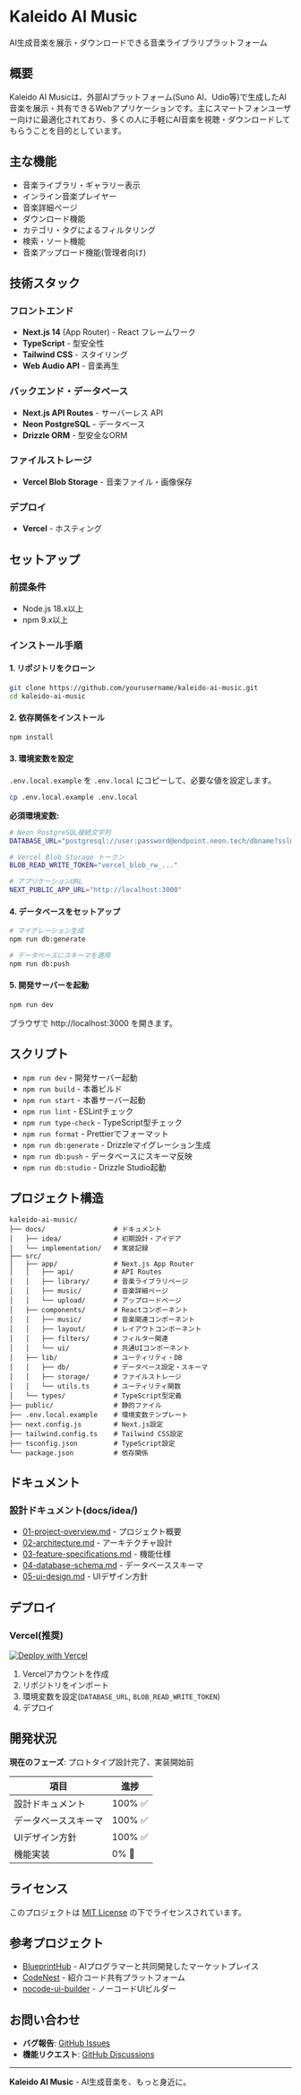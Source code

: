 # Kaleido AI Music

AI生成音楽を展示・ダウンロードできる音楽ライブラリプラットフォーム

## 概要

Kaleido AI Musicは、外部AIプラットフォーム(Suno AI、Udio等)で生成したAI音楽を展示・共有できるWebアプリケーションです。主にスマートフォンユーザー向けに最適化されており、多くの人に手軽にAI音楽を視聴・ダウンロードしてもらうことを目的としています。

## 主な機能

- 音楽ライブラリ・ギャラリー表示
- インライン音楽プレイヤー
- 音楽詳細ページ
- ダウンロード機能
- カテゴリ・タグによるフィルタリング
- 検索・ソート機能
- 音楽アップロード機能(管理者向け)

## 技術スタック

### フロントエンド
- **Next.js 14** (App Router) - React フレームワーク
- **TypeScript** - 型安全性
- **Tailwind CSS** - スタイリング
- **Web Audio API** - 音楽再生

### バックエンド・データベース
- **Next.js API Routes** - サーバーレス API
- **Neon PostgreSQL** - データベース
- **Drizzle ORM** - 型安全なORM

### ファイルストレージ
- **Vercel Blob Storage** - 音楽ファイル・画像保存

### デプロイ
- **Vercel** - ホスティング

## セットアップ

### 前提条件

- Node.js 18.x以上
- npm 9.x以上

### インストール手順

#### 1. リポジトリをクローン

```bash
git clone https://github.com/yourusername/kaleido-ai-music.git
cd kaleido-ai-music
```

#### 2. 依存関係をインストール

```bash
npm install
```

#### 3. 環境変数を設定

`.env.local.example` を `.env.local` にコピーして、必要な値を設定します。

```bash
cp .env.local.example .env.local
```

**必須環境変数:**

```bash
# Neon PostgreSQL接続文字列
DATABASE_URL="postgresql://user:password@endpoint.neon.tech/dbname?sslmode=require"

# Vercel Blob Storage トークン
BLOB_READ_WRITE_TOKEN="vercel_blob_rw_..."

# アプリケーションURL
NEXT_PUBLIC_APP_URL="http://localhost:3000"
```

#### 4. データベースをセットアップ

```bash
# マイグレーション生成
npm run db:generate

# データベースにスキーマを適用
npm run db:push
```

#### 5. 開発サーバーを起動

```bash
npm run dev
```

ブラウザで http://localhost:3000 を開きます。

## スクリプト

- `npm run dev` - 開発サーバー起動
- `npm run build` - 本番ビルド
- `npm run start` - 本番サーバー起動
- `npm run lint` - ESLintチェック
- `npm run type-check` - TypeScript型チェック
- `npm run format` - Prettierでフォーマット
- `npm run db:generate` - Drizzleマイグレーション生成
- `npm run db:push` - データベースにスキーマ反映
- `npm run db:studio` - Drizzle Studio起動

## プロジェクト構造

```
kaleido-ai-music/
├── docs/                 # ドキュメント
│   ├── idea/             # 初期設計・アイデア
│   └── implementation/   # 実装記録
├── src/
│   ├── app/              # Next.js App Router
│   │   ├── api/          # API Routes
│   │   ├── library/      # 音楽ライブラリページ
│   │   ├── music/        # 音楽詳細ページ
│   │   └── upload/       # アップロードページ
│   ├── components/       # Reactコンポーネント
│   │   ├── music/        # 音楽関連コンポーネント
│   │   ├── layout/       # レイアウトコンポーネント
│   │   ├── filters/      # フィルター関連
│   │   └── ui/           # 共通UIコンポーネント
│   ├── lib/              # ユーティリティ・DB
│   │   ├── db/           # データベース設定・スキーマ
│   │   ├── storage/      # ファイルストレージ
│   │   └── utils.ts      # ユーティリティ関数
│   └── types/            # TypeScript型定義
├── public/               # 静的ファイル
├── .env.local.example    # 環境変数テンプレート
├── next.config.js        # Next.js設定
├── tailwind.config.ts    # Tailwind CSS設定
├── tsconfig.json         # TypeScript設定
└── package.json          # 依存関係
```

## ドキュメント

### 設計ドキュメント(docs/idea/)
- [01-project-overview.md](docs/idea/01-project-overview.md) - プロジェクト概要
- [02-architecture.md](docs/idea/02-architecture.md) - アーキテクチャ設計
- [03-feature-specifications.md](docs/idea/03-feature-specifications.md) - 機能仕様
- [04-database-schema.md](docs/idea/04-database-schema.md) - データベーススキーマ
- [05-ui-design.md](docs/idea/05-ui-design.md) - UIデザイン方針

## デプロイ

### Vercel(推奨)

[![Deploy with Vercel](https://vercel.com/button)](https://vercel.com/new/clone?repository-url=https://github.com/yourusername/kaleido-ai-music)

1. Vercelアカウントを作成
2. リポジトリをインポート
3. 環境変数を設定(`DATABASE_URL`, `BLOB_READ_WRITE_TOKEN`)
4. デプロイ

## 開発状況

**現在のフェーズ**: プロトタイプ設計完了、実装開始前

| 項目 | 進捗 |
|------|------|
| 設計ドキュメント | 100% ✅ |
| データベーススキーマ | 100% ✅ |
| UIデザイン方針 | 100% ✅ |
| 機能実装 | 0% 🚧 |

## ライセンス

このプロジェクトは [MIT License](LICENSE) の下でライセンスされています。

## 参考プロジェクト

- [BlueprintHub](https://github.com/M-Ito-7310/BlueprintHub) - AIプログラマーと共同開発したマーケットプレイス
- [CodeNest](https://github.com/yourusername/codenest) - 紹介コード共有プラットフォーム
- [nocode-ui-builder](https://github.com/yourusername/nocode-ui-builder) - ノーコードUIビルダー

## お問い合わせ

- **バグ報告**: [GitHub Issues](https://github.com/yourusername/kaleido-ai-music/issues)
- **機能リクエスト**: [GitHub Discussions](https://github.com/yourusername/kaleido-ai-music/discussions)

---

**Kaleido AI Music** - AI生成音楽を、もっと身近に。
